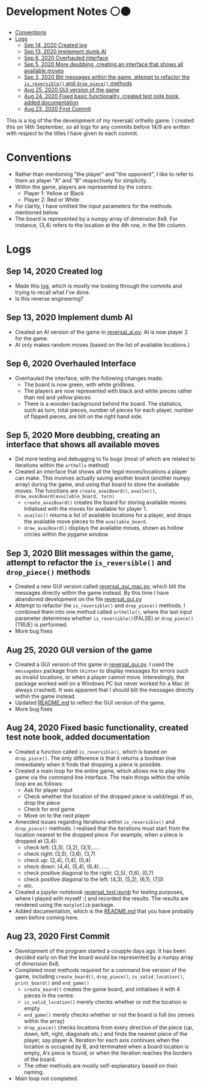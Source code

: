 <h1>Development Notes ⚪️⚫️</h1>

- [Conventions](#conventions)
- [Logs](#logs)
  - [Sep 14, 2020 Created log](#sep-14-2020-created-log)
  - [Sep 13, 2020 Implement dumb AI](#sep-13-2020-implement-dumb-ai)
  - [Sep 6, 2020 Overhauled Interface](#sep-6-2020-overhauled-interface)
  - [Sep 5, 2020 More deubbing, creating an interface that shows all available moves](#sep-5-2020-more-deubbing-creating-an-interface-that-shows-all-available-moves)
  - [Sep 3, 2020 Blit messages within the game, attempt to refactor the `is_reversible()` and `drop_piece()` methods](#sep-3-2020-blit-messages-within-the-game-attempt-to-refactor-the-is_reversible-and-drop_piece-methods)
  - [Aug 25, 2020 GUI version of the game](#aug-25-2020-gui-version-of-the-game)
  - [Aug 24, 2020 Fixed basic functionality, created test note book, added documentation](#aug-24-2020-fixed-basic-functionality-created-test-note-book-added-documentation)
  - [Aug 23, 2020 First Commit](#aug-23-2020-first-commit)

This is a log of the the development of my reversal/ orthello game. I created this on 14th September, so all logs for any commits before 14/9 are written with respect to the titles I have given to each commit.

# Conventions

- Rather than mentioning "the player" and "the opponent", I like to refer to them as player "A" and "B" respectively for simplicity.
- Within the game, players are represented by the colors:
  - Player 1: Yellow or Black 
  - Player 2: Red or White
- For clarity, I have omitted the input parameters for the methods mentioned below.
- The board is represented by a numpy array of dimension 8x8. For instance, (3,4) refers to the location at the 4th row, in the 5th column.

# Logs

## Sep 14, 2020 Created log

- Made this [log](log.md), which is mostly me looking through the commits and trying to recall what I've done.
- Is this reverse engineering?

## Sep 13, 2020 Implement dumb AI

- Created an AI version of the game in [reversal_ai.py](reversal_ai.py). AI is now player 2 for the game.
- AI only makes random moves (based on the list of available locations.)

## Sep 6, 2020 Overhauled Interface

- Overhauled the interface, with the following changes made:
  - The board is now green, with white gridlines.
  - The players are now represented with black and white pieces rather than red and yellow pieces
  - There is a wooden background behind the board. The statistics, such as turn, total pieces, number of pieces for each player, number of flipped pieces, are blit on the right hand side.

## Sep 5, 2020 More deubbing, creating an interface that shows all available moves

- Did more testing and debugging to fix bugs (most of which are related to iterations within the `orthello` method)
- Created an interface that shows all the legal moves/locations a player can make. This involves actually saving another board (another numpy array) during the game, and using that board to store the available moves. The functions are `create_avaiBoard()`, `availoc()`, `draw_avaiBoard(available_board, turn)`
  - `create_avaiBoard()` creates the board for storing available moves. Intialised with the moves for available for player 1.
  - `availoc()` returns a list of available locations for a player, and drops the available move pieces to the `available_board`.
  - `draw_avaiBoard()` displays the available moves, shown as hollow circles within the pygame window.

## Sep 3, 2020 Blit messages within the game, attempt to refactor the `is_reversible()` and `drop_piece()` methods

- Created a new GUI version called [reversal_gui_mac.py](reversal_gui_mac.py), which blit the messages directly within the game instead. By this time I have abandoned development on the file [reversal_gui.py](scrap/reversal_gui.py)
- Attempt to refactor the `is_reversible()` and `drop_piece()` methods. I combined them into one method called `orthello()`, where the last input parameter determines whether `is_reversible()`(FALSE) or `drop_piece()`(TRUE) is performed.
- More bug fixes

## Aug 25, 2020 GUI version of the game

- Created a GUI version of this game in [reversal_gui.py](scrap/reversal_gui.py). I used the `messagebox` package from `tkinter` to display messages for errors such as invalid locations, or when a player cannot move. Interestingly, the package worked well on a Windows PC but never worked for a Mac (it always crashed). It was apparent that I should blit the messages directly within the game instead.
- Updated [README.md](README.md) to reflect the GUI version of the game.
- More bug fixes

## Aug 24, 2020 Fixed basic functionality, created test note book, added documentation

- Created a function called `is_reversible()`, which is based on `drop_piece()`. The only difference is that it returns a boolean true immediately when it finds that dropping a piece is possible.
- Created a main loop for the entire game, which allows me to play the game via the command line interface. The main things within the while loop are as follows:
  - Ask for player input
  - Check whether the location of the dropped piece is valid/legal. If so, drop the piece
  - Check for end game
  - Move on to the next player
- Amended issues regarding iterations within `is_reversible()` and `drop_piece()` methods. I realised that the iterations must start from the location nearest to the dropped piece. For example, when a piece is dropped at (3,4):
  - check left: (3,3), (3,2), (3,1)......
  - check right: (3,5), (3,6), (3,7)
  - check up: (2,4), (1,4), (0,4)
  - check down: (4,4), (5,4), (6,4).......
  - check positive diagonal to the right: (2,5), (1,6), (0,7)
  - check positive diagonal to the left: (4,3), (5,2), (6,1), (7,0)
  - etc.
- Created a jupyter notebook [reversal_test.ipynb](reversal_test.ipynb) for testing purposes, where I played with myself :( and recorded the results. The results are rendered using the `matplotlib` package.
- Added documentation, which is the [README.md](README.md) that you have probably seen before coming here.

## Aug 23, 2020 First Commit

- Development of the program started a coupple days ago. It has been decided early on that the board would be represented by a numpy array of dimension 8x8.
- Completed most methods required for a command line version of the game, including `create_board()`, `drop_piece()`, `is_valid_location()`, `print_board()` and `end_game()`
  - `create_board()` creates the game board, and initialises it with 4 pieces in the centre.
  - `is_valid_location()` merely checks whether or not the location is empty
  - `end_game()` merely checks whether or not the board is full (no zeroes within the array)
  - `drop_piece()` checks locations from every direction of the piece (up, down, left, right, diagonals etc.) and finds the nearest piece of the player, say player A. Iteration for each axis continues when the location is occupied by B, and terminated when a board location is empty, A's piece is found, or when the iteration reaches the borders of the board.
  - The other methods are mostly self-explanatory based on their naming.
- Main loop not completed.
